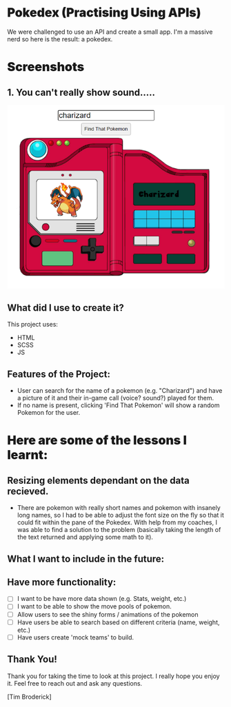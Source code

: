 <h1 style="font-weight: 900"> Pokedex (Practising Using APIs) </h1>

We were challenged to use an API and create a small app. I'm a massive nerd so here is the result: a pokedex.

<h1 style="font-weight: 900"> Screenshots </h1>

## 1. You can't really show sound.....

![You can't really show sound.....](./assets/screenshot.png)

## What did I use to create it?

This project uses:

-   HTML
-   SCSS
-   JS

## Features of the Project:

-   User can search for the name of a pokemon (e.g. "Charizard") and have a picture of it and their in-game call (voice? sound?) played for them.
-   If no name is present, clicking 'Find That Pokemon' will show a random Pokemon for the user.

<h1 style="font-weight: 900"> Here are some of the lessons I learnt:</h1>

## Resizing elements dependant on the data recieved.

-   There are pokemon with really short names and pokemon with insanely long names, so I had to be able to adjust the font size on the fly so that it could fit within the pane of the Pokedex. With help from my coaches, I was able to find a solution to the problem (basically taking the length of the text returned and applying some math to it).

## What I want to include in the future:

## Have more functionality:

-   [ ] I want to be have more data shown (e.g. Stats, weight, etc.)
-   [ ] I want to be able to show the move pools of pokemon. 
-   [ ] Allow users to see the shiny forms / animations of the pokemon
-   [ ] Have users be able to search based on different criteria (name, weight, etc.)
-   [ ] Have users create 'mock teams' to build. 

## Thank You!

Thank you for taking the time to look at this project. I really hope you enjoy it.
Feel free to reach out and ask any questions.

[Tim Broderick]
